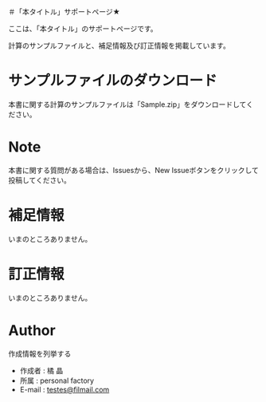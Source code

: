 ＃「本タイトル」サポートページ★

ここは、「本タイトル」のサポートページです。

計算のサンプルファイルと、補足情報及び訂正情報を掲載しています。

# サンプルファイルのダウンロード

本書に関する計算のサンプルファイルは「Sample.zip」をダウンロードしてください。

# Note

本書に関する質問がある場合は、Issuesから、New Issueボタンをクリックして投稿してください。

# 補足情報

いまのところありません。

# 訂正情報

いまのところありません。

# Author

作成情報を列挙する

* 作成者 : 橘 晶
* 所属 : personal factory
* E-mail : testes@filmail.com
